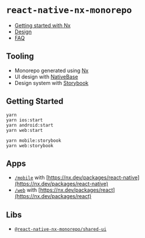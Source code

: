 # `react-native-nx-monorepo`

- [Getting started with Nx](./docs/nx.md)
- [Design](./docs/design.md)
- [FAQ](./docs/faq.md)

## Tooling

- Monorepo generated using [Nx](https://nx.dev/getting-started/intro)
- UI design with [NativeBase](https://docs.nativebase.io/)
- Design system with [Storybook](https://nx.dev/storybook/overview-react#storybook)

## Getting Started

```console
yarn
yarn ios:start
yarn android:start
yarn web:start
```

```console
yarn mobile:storybook
yarn web:storybook
```

## Apps

- [`/mobile`](./apps/mobile) with [https://nx.dev/packages/react-native](https://nx.dev/packages/react-native)
- [`/web`](./apps/web/) with [https://nx.dev/packages/react](https://nx.dev/packages/react)

## Libs

- [`@react-native-nx-monorepo/shared-ui`](./libs/shared-ui)
